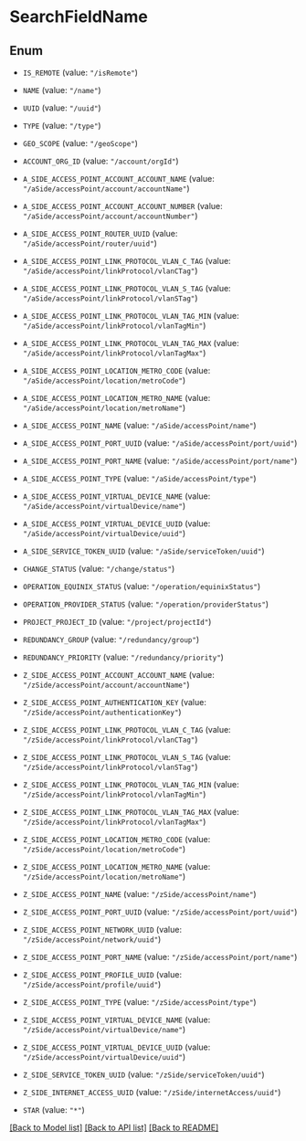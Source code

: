 # SearchFieldName

## Enum


* `IS_REMOTE` (value: `"/isRemote"`)

* `NAME` (value: `"/name"`)

* `UUID` (value: `"/uuid"`)

* `TYPE` (value: `"/type"`)

* `GEO_SCOPE` (value: `"/geoScope"`)

* `ACCOUNT_ORG_ID` (value: `"/account/orgId"`)

* `A_SIDE_ACCESS_POINT_ACCOUNT_ACCOUNT_NAME` (value: `"/aSide/accessPoint/account/accountName"`)

* `A_SIDE_ACCESS_POINT_ACCOUNT_ACCOUNT_NUMBER` (value: `"/aSide/accessPoint/account/accountNumber"`)

* `A_SIDE_ACCESS_POINT_ROUTER_UUID` (value: `"/aSide/accessPoint/router/uuid"`)

* `A_SIDE_ACCESS_POINT_LINK_PROTOCOL_VLAN_C_TAG` (value: `"/aSide/accessPoint/linkProtocol/vlanCTag"`)

* `A_SIDE_ACCESS_POINT_LINK_PROTOCOL_VLAN_S_TAG` (value: `"/aSide/accessPoint/linkProtocol/vlanSTag"`)

* `A_SIDE_ACCESS_POINT_LINK_PROTOCOL_VLAN_TAG_MIN` (value: `"/aSide/accessPoint/linkProtocol/vlanTagMin"`)

* `A_SIDE_ACCESS_POINT_LINK_PROTOCOL_VLAN_TAG_MAX` (value: `"/aSide/accessPoint/linkProtocol/vlanTagMax"`)

* `A_SIDE_ACCESS_POINT_LOCATION_METRO_CODE` (value: `"/aSide/accessPoint/location/metroCode"`)

* `A_SIDE_ACCESS_POINT_LOCATION_METRO_NAME` (value: `"/aSide/accessPoint/location/metroName"`)

* `A_SIDE_ACCESS_POINT_NAME` (value: `"/aSide/accessPoint/name"`)

* `A_SIDE_ACCESS_POINT_PORT_UUID` (value: `"/aSide/accessPoint/port/uuid"`)

* `A_SIDE_ACCESS_POINT_PORT_NAME` (value: `"/aSide/accessPoint/port/name"`)

* `A_SIDE_ACCESS_POINT_TYPE` (value: `"/aSide/accessPoint/type"`)

* `A_SIDE_ACCESS_POINT_VIRTUAL_DEVICE_NAME` (value: `"/aSide/accessPoint/virtualDevice/name"`)

* `A_SIDE_ACCESS_POINT_VIRTUAL_DEVICE_UUID` (value: `"/aSide/accessPoint/virtualDevice/uuid"`)

* `A_SIDE_SERVICE_TOKEN_UUID` (value: `"/aSide/serviceToken/uuid"`)

* `CHANGE_STATUS` (value: `"/change/status"`)

* `OPERATION_EQUINIX_STATUS` (value: `"/operation/equinixStatus"`)

* `OPERATION_PROVIDER_STATUS` (value: `"/operation/providerStatus"`)

* `PROJECT_PROJECT_ID` (value: `"/project/projectId"`)

* `REDUNDANCY_GROUP` (value: `"/redundancy/group"`)

* `REDUNDANCY_PRIORITY` (value: `"/redundancy/priority"`)

* `Z_SIDE_ACCESS_POINT_ACCOUNT_ACCOUNT_NAME` (value: `"/zSide/accessPoint/account/accountName"`)

* `Z_SIDE_ACCESS_POINT_AUTHENTICATION_KEY` (value: `"/zSide/accessPoint/authenticationKey"`)

* `Z_SIDE_ACCESS_POINT_LINK_PROTOCOL_VLAN_C_TAG` (value: `"/zSide/accessPoint/linkProtocol/vlanCTag"`)

* `Z_SIDE_ACCESS_POINT_LINK_PROTOCOL_VLAN_S_TAG` (value: `"/zSide/accessPoint/linkProtocol/vlanSTag"`)

* `Z_SIDE_ACCESS_POINT_LINK_PROTOCOL_VLAN_TAG_MIN` (value: `"/zSide/accessPoint/linkProtocol/vlanTagMin"`)

* `Z_SIDE_ACCESS_POINT_LINK_PROTOCOL_VLAN_TAG_MAX` (value: `"/zSide/accessPoint/linkProtocol/vlanTagMax"`)

* `Z_SIDE_ACCESS_POINT_LOCATION_METRO_CODE` (value: `"/zSide/accessPoint/location/metroCode"`)

* `Z_SIDE_ACCESS_POINT_LOCATION_METRO_NAME` (value: `"/zSide/accessPoint/location/metroName"`)

* `Z_SIDE_ACCESS_POINT_NAME` (value: `"/zSide/accessPoint/name"`)

* `Z_SIDE_ACCESS_POINT_PORT_UUID` (value: `"/zSide/accessPoint/port/uuid"`)

* `Z_SIDE_ACCESS_POINT_NETWORK_UUID` (value: `"/zSide/accessPoint/network/uuid"`)

* `Z_SIDE_ACCESS_POINT_PORT_NAME` (value: `"/zSide/accessPoint/port/name"`)

* `Z_SIDE_ACCESS_POINT_PROFILE_UUID` (value: `"/zSide/accessPoint/profile/uuid"`)

* `Z_SIDE_ACCESS_POINT_TYPE` (value: `"/zSide/accessPoint/type"`)

* `Z_SIDE_ACCESS_POINT_VIRTUAL_DEVICE_NAME` (value: `"/zSide/accessPoint/virtualDevice/name"`)

* `Z_SIDE_ACCESS_POINT_VIRTUAL_DEVICE_UUID` (value: `"/zSide/accessPoint/virtualDevice/uuid"`)

* `Z_SIDE_SERVICE_TOKEN_UUID` (value: `"/zSide/serviceToken/uuid"`)

* `Z_SIDE_INTERNET_ACCESS_UUID` (value: `"/zSide/internetAccess/uuid"`)

* `STAR` (value: `"*"`)


[[Back to Model list]](../README.md#documentation-for-models) [[Back to API list]](../README.md#documentation-for-api-endpoints) [[Back to README]](../README.md)


